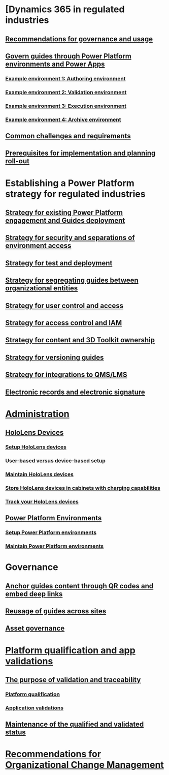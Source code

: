 ﻿# [Dynamics 365 in regulated industries
## [Recommendations for governance and usage](recommendations-governance.md)
## [Govern guides through Power Platform environments and Power Apps](govern-guides-through-power-platform-environments-and-power-apps.md)
### [Example environment 1: Authoring environment](govern-guides-through-power-platform-environments-and-power-apps.md#example-environment-1-authoring-environment)
### [Example environment 2: Validation environment](govern-guides-through-power-platform-environments-and-power-apps.md#example-environment-2-validation-environment)
### [Example environment 3: Execution environment](govern-guides-through-power-platform-environments-and-power-apps.md#example-environment-3-execution-environment)
### [Example environment 4: Archive environment](govern-guides-through-power-platform-environments-and-power-apps.md#example-environment-4-archive-environment)
## [Common challenges and requirements](common-challenges-and-requirements.md)
## [Prerequisites for implementation and planning roll-out](prerequisites-for-implementation-and-planning-roll-out.md)
# Establishing a Power Platform strategy for regulated industries
## [Strategy for existing Power Platform engagement and Guides deployment](strategy-for-existing-power-platform-engagement-and-guides-deployment.md)
## [Strategy for security and separations of environment access](strategy-for-security-and-separations-of-environment-access.md)
## [Strategy for test and deployment](strategy-for-test-and-deployment.md)
## [Strategy for segregating guides between organizational entities](strategy-for-segregating-guides-between-organizational-entities.md)
## [Strategy for user control and access](strategy-for-user-control-and-access.md)
## [Strategy for access control and IAM](strategy-for-access-control-and-iam.md)
## [Strategy for content and 3D Toolkit ownership](strategy-for-content-and-3d-toolkit-ownership.md)
## [Strategy for versioning guides](strategy-for-versioning-guides.md)
## [Strategy for integrations to QMS/LMS](strategy-for-integrations-to-qmslms.md)
## [Electronic records and electronic signature](electronic-records-and-electronic-signature.md)
# [Administration](administration.md)
## [HoloLens Devices](hololens-devices.md)
### [Setup HoloLens devices](hololens-devices.md#setup-hololens-devices)
### [User-based versus device-based setup](hololens-devices.md#user-based-versus-device-based-setup)
### [Maintain HoloLens devices](hololens-devices.md#maintain hololens-devices)
### [Store HoloLens devices in cabinets with charging capabilities](hololens-devices.md#store-hololens-devices-in-cabinets-with-charging-capabilities)
### [Track your HoloLens devices](hololens-devices.md#track-your-hololens-devices)
## [Power Platform Environments](power-platform-environments.md)
### [Setup Power Platform environments](power-platform-environments.md#setup-power-platform-environments)
### [Maintain Power Platform environments](power-platform-environments.md#maintain-power-platform-environments)
# Governance
## [Anchor guides content through QR codes and embed deep links](anchor-guides-content-through-qr-codes-and-embed-deep-links.md)
## [Reusage of guides across sites](reusage-of-guides-across-sites.md)
## [Asset governance](asset-governance.md)
# [Platform qualification and app validations](platform-qualification-app-validations.md)
## [The purpose of validation and traceability](the-purpose-of-validation-and-traceability.md)
### [Platform qualification](the-purpose-of-validation-and-traceability.md#platform-qualification)
### [Application validations](the-purpose-of-validation-and-traceability.md#application-validations)
## [Maintenance of the qualified and validated status](maintenance-of-the-qualified-and-validated-status.md)
# [Recommendations for Organizational Change Management](recommendations-org-change-management.md)

